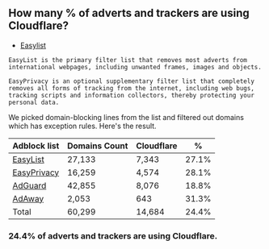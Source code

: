 ## How many % of adverts and trackers are using Cloudflare?


- [Easylist](https://web.archive.org/web/20210516110248/https://easylist.to/)
```
EasyList is the primary filter list that removes most adverts from international webpages, including unwanted frames, images and objects.

EasyPrivacy is an optional supplementary filter list that completely removes all forms of tracking from the internet, including web bugs, tracking scripts and information collectors, thereby protecting your personal data.
```


We picked domain-blocking lines from the list and filtered out domains which has exception rules.
Here's the result.


| Adblock list | Domains Count | Cloudflare | % |
| --- | --- | --- | --- |
| [EasyList](https://easylist.to/easylist/easylist.txt) | 27,133 | 7,343 | 27.1% |
| [EasyPrivacy](https://easylist.to/easylist/easyprivacy.txt) | 16,259 | 4,574 | 28.1% |
| [AdGuard](https://adguardteam.github.io/AdGuardSDNSFilter/Filters/filter.txt) | 42,855 | 8,076 | 18.8% |
| [AdAway](https://raw.githubusercontent.com/AdAway/adaway.github.io/master/hosts.txt) | 2,053 | 643 | 31.3% |
| Total | 60,299 | 14,684 | 24.4% |


### 24.4% of adverts and trackers are using Cloudflare.